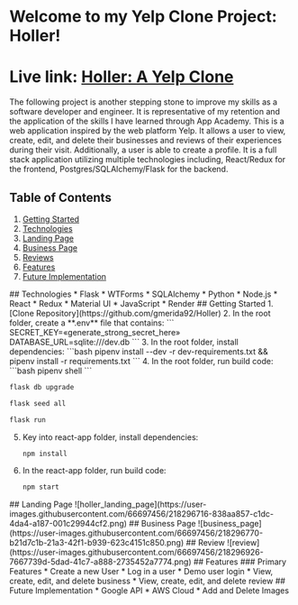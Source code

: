# Welcome to my Yelp Clone Project: Holler!
# Live link: [Holler: A Yelp Clone](https://holler-yelp-clone.onrender.com/)


The following project is another stepping stone to improve my skills as a software developer and engineer. It is representative of my retention and the application of the skills I have learned through App Academy. This is a web application inspired by the web platform Yelp. It allows a user to view, create, edit, and delete their businesses and reviews of their experiences during their visit. Additionally, a user is able to create a profile. It is a full stack application utilizing multiple technologies including, React/Redux for the frontend, Postgres/SQLAlchemy/Flask for the backend.


## Table of Contents
1. [Getting Started](#getting_started)
2. [Technologies](#technologies)
3. [Landing Page](#landing_page)
4. [Business Page](#business_Page)
5. [Reviews](#review)
6. [Features](#feature)
7. [Future Implementation](#futute_implementation)


<a name="technologies">
## Technologies
* Flask
* WTForms
* SQLAlchemy
* Python
* Node.js
* React
* Redux
* Material UI
* JavaScript
* Render


<a name="getting_started"/>
## Getting Started
1. [Clone Repository](https://github.com/gmerida92/Holler)
2. In the root folder, create a **.env** file that contains:
   ```
   SECRET_KEY=«generate_strong_secret_here»
   DATABASE_URL=sqlite:///dev.db
   ```
3.  In the root folder, install dependencies:
    ```bash
    pipenv install --dev -r dev-requirements.txt &&
    pipenv install -r requirements.txt
    ```
4. In the root folder, run build code:
   ```bash
   pipenv shell
   ```

   ```bash
   flask db upgrade
   ```

   ```bash
   flask seed all
   ```

   ```bash
   flask run
   ```
5. Key into react-app folder, install dependencies:
   ```bash
   npm install
   ```
6. In the react-app folder, run build code:
   ```bash
   npm start
   ```
      
      
<a name="landing_page">
## Landing Page
![holler_landing_page](https://user-images.githubusercontent.com/66697456/218296716-838aa857-c1dc-4da4-a187-001c29944cf2.png)
      
      
<a name="business_page">
## Business Page
![business_page](https://user-images.githubusercontent.com/66697456/218296770-b21d7c1b-21a3-42f1-b939-623c4151c850.png)
      
      
<a name="review">
## Review
![review](https://user-images.githubusercontent.com/66697456/218296926-7667739d-5dad-41c7-a888-2735452a7774.png)
        

<a name="features">
## Features
### Primary Features
* Create a new User
* Log in a user
* Demo user login
* View, create, edit, and delete business
* View, create, edit, and delete review
      
<a name="futute_implementation">
## Future Implementation
* Google API
* AWS Cloud
* Add and Delete Images
